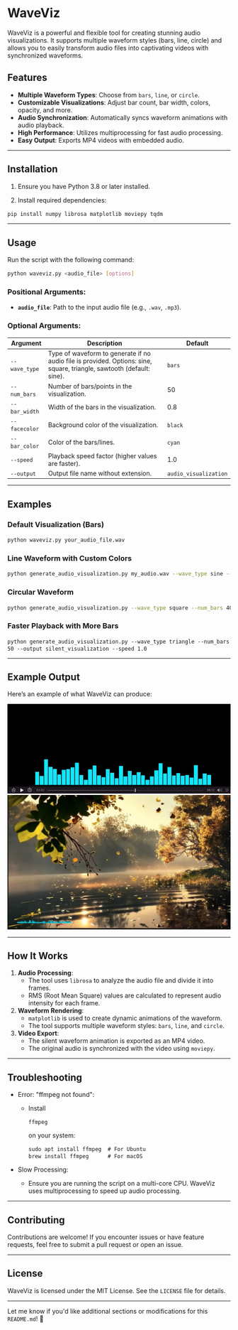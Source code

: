# WaveViz

WaveViz is a powerful and flexible tool for creating stunning audio visualizations. It supports multiple waveform styles (bars, line, circle) and allows you to easily transform audio files into captivating videos with synchronized waveforms.

## Features

- **Multiple Waveform Types**: Choose from `bars`, `line`, or `circle`.
- **Customizable Visualizations**: Adjust bar count, bar width, colors, opacity, and more.
- **Audio Synchronization**: Automatically syncs waveform animations with audio playback.
- **High Performance**: Utilizes multiprocessing for fast audio processing.
- **Easy Output**: Exports MP4 videos with embedded audio.

------

## Installation

1. Ensure you have Python 3.8 or later installed.

2. Install required dependencies:

```bash
pip install numpy librosa matplotlib moviepy tqdm
```

------

## Usage

Run the script with the following command:

```bash
python waveviz.py <audio_file> [options]
```

### Positional Arguments:

- **`audio_file`**: Path to the input audio file (e.g., `.wav`, `.mp3`).

### Optional Arguments:

| Argument          | Description                                       | Default               |
| ----------------- | ------------------------------------------------- | --------------------- |
| `--wave_type` | Type of waveform to generate if no audio file is provided. Options: sine, square, triangle, sawtooth (default: sine).  | `bars`                |
| `--num_bars`      | Number of bars/points in the visualization.       | 50                    |
| `--bar_width`     | Width of the bars in the visualization.           | 0.8                   |
| `--facecolor`     | Background color of the visualization.            | `black`               |
| `--bar_color`     | Color of the bars/lines.                          | `cyan`                |               |                  |
| `--speed`         | Playback speed factor (higher values are faster). | 1.0                   |                  |
| `--output`        | Output file name without extension.               | `audio_visualization` |

------

## Examples

### Default Visualization (Bars)

```bash
python waveviz.py your_audio_file.wav
```

### Line Waveform with Custom Colors

```bash
python generate_audio_visualization.py my_audio.wav --wave_type sine --num_bars 60 --bar_width 0.5 --output my_visualization --speed 1.0

```

### Circular Waveform

```bash
python generate_audio_visualization.py --wave_type square --num_bars 40 --bar_width 0.7 --output waveform_visualization --speed 1.5
```

### Faster Playback with More Bars

```
python generate_audio_visualization.py --wave_type triangle --num_bars 50 --output silent_visualization --speed 1.0
```

------

## Example Output

Here’s an example of what WaveViz can produce:

![img01](./img01.png)
![img02](./img02.png)


------

## How It Works

1. **Audio Processing**:
   - The tool uses `librosa` to analyze the audio file and divide it into frames.
   - RMS (Root Mean Square) values are calculated to represent audio intensity for each frame.
2. **Waveform Rendering**:
   - `matplotlib` is used to create dynamic animations of the waveform.
   - The tool supports multiple waveform styles: `bars`, `line`, and `circle`.
3. **Video Export**:
   - The silent waveform animation is exported as an MP4 video.
   - The original audio is synchronized with the video using `moviepy`.

------

## Troubleshooting

- Error: "ffmpeg not found":

  - Install 

    ```
    ffmpeg
    ```
  
     on your system:

    ```
    sudo apt install ffmpeg  # For Ubuntu
    brew install ffmpeg      # For macOS
    ```
  
- Slow Processing:

  - Ensure you are running the script on a multi-core CPU. WaveViz uses multiprocessing to speed up audio processing.

------

## Contributing

Contributions are welcome! If you encounter issues or have feature requests, feel free to submit a pull request or open an issue.

------

## License

WaveViz is licensed under the MIT License. See the `LICENSE` file for details.

------

Let me know if you'd like additional sections or modifications for this `README.md`! 🚀